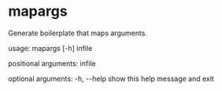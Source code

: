 # mapargs
Generate boilerplate that maps arguments.


[//]: # (start:shell`python -m mapargs.command_line --help`)
usage: mapargs [-h] infile

positional arguments:
  infile

optional arguments:
  -h, --help  show this help message and exit

[//]: # (end)
